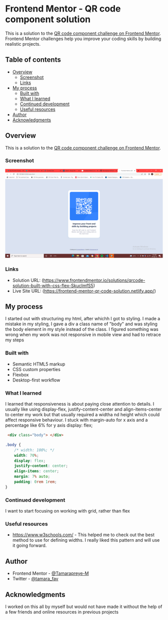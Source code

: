 # Frontend Mentor - QR code component solution

This is a solution to the [QR code component challenge on Frontend Mentor](https://www.frontendmentor.io/challenges/qr-code-component-iux_sIO_H). Frontend Mentor challenges help you improve your coding skills by building realistic projects. 

## Table of contents

- [Overview](#overview)
  - [Screenshot](#screenshot)
  - [Links](#links)
- [My process](#my-process)
  - [Built with](#built-with)
  - [What I learned](#what-i-learned)
  - [Continued development](#continued-development)
  - [Useful resources](#useful-resources)
- [Author](#author)
- [Acknowledgments](#acknowledgments)


## Overview
This is a solution to the [QR code component challenge on Frontend Mentor](https://www.frontendmentor.io/challenges/qr-code-component-iux_sIO_H).

### Screenshot

![](/images/Screenshot%20(14).png)


### Links

- Solution URL: (https://www.frontendmentor.io/solutions/qrcode-solution-built-with-css-flex-SkucImfS5)
- Live Site URL: (https://frontend-mentor-qr-code-solution.netlify.app/)

## My process
I started out with structuring my html, after whichh I got to styling.
I made a mistake in my styling, I gave a div a class name of "body" and was styling the body element in my style instead of the class. I figured something was wrong when my work was not responsive in mobile view and had to retrace my steps
### Built with

- Semantic HTML5 markup
- CSS custom properties
- Flexbox
- Desktop-first workflow

### What I learned
I learned that responsiveness is about paying close attention to details. 
I usually like using display-flex, justify-content-center and align-items-center to center my work but that usually required a widtha nd height which could affect responsive behaviour. I stuck with margin-auto for x axis and a percentage like 6% for y axis
display: flex;


```html
 <div class="body"> </div>
```
```css
.body {
	/* width: 100%; */
	width: 70%;
	display: flex;
	justify-content: center;
	align-items: center;
	margin: 7% auto;
	padding: 0rem 1rem;
}
```

### Continued development
I want to start focusing on working with grid, rather than flex


### Useful resources

- https://www.w3schools.com/ - This helped me to check out the best method to use for defining widths. I really liked this pattern and will use it going forward.

## Author

- Frontend Mentor - [@Tamarapreye-M](https://www.frontendmentor.io/profile/Tamarapreye-M)
- Twitter - [@tamara_fav](https://www.twitter.com/tamara_fav)


## Acknowledgments
I worked on this all by myself but would not have made it without the help of a few friends and online resources in previous projects


